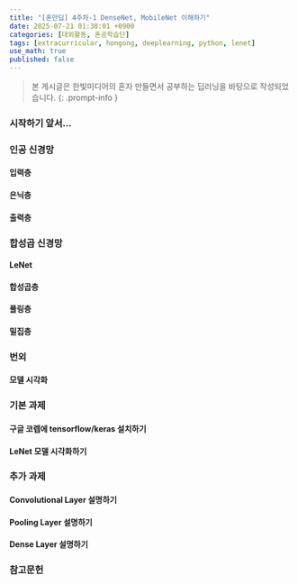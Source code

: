 ```yaml
---
title: "[혼만딥] 4주차-1 DenseNet, MobileNet 이해하기"
date: 2025-07-21 01:38:01 +0900
categories: [대외활동, 혼공학습단]
tags: [extracurricular, hongong, deeplearning, python, lenet]
use_math: true
published: false
---
```

> 본 게시글은 한빛미디어의 혼자 만들면서 공부하는 딥러닝을 바탕으로 작성되었습니다.
{: .prompt-info }

### 시작하기 앞서...


### 인공 신경망

#### 입력층

#### 은닉층

#### 출력층

### 합성곱 신경망

#### LeNet

#### 합성곱층

#### 풀링층


#### 밀집층


### 번외

#### 모델 시각화

### 기본 과제
#### 구글 코렙에 tensorflow/keras 설치하기

#### LeNet 모델 시각화하기

### 추가 과제
#### Convolutional Layer 설명하기

#### Pooling Layer 설명하기

#### Dense Layer 설명하기

### 참고문헌
